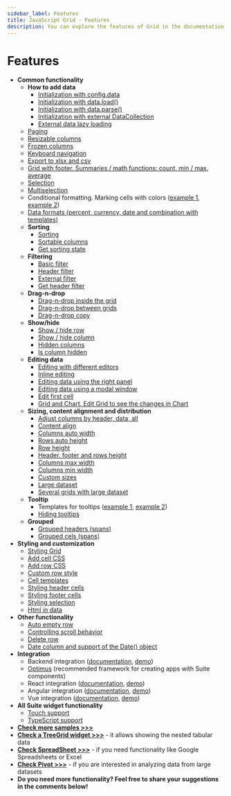 ```yaml
---
sidebar_label: Features
title: JavaScript Grid - Features 
description: You can explore the features of Grid in the documentation of the DHTMLX JavaScript UI library. Browse developer guides and API reference, try out code examples and live demos, and download a free 30-day evaluation version of DHTMLX Suite 7.
---
```


# Features

- **Common functionality**
  - **How to add data**
    - [Initialization with config.data](https://snippet.dhtmlx.com/luh8d0vv)
    - [Initialization with data.load()](https://snippet.dhtmlx.com/svkb27d5)
    - [Initialization with data.parse()](https://snippet.dhtmlx.com/pwzie5wz)
    - [Initialization with external DataCollection](https://snippet.dhtmlx.com/qrw1x949)
    - [External data lazy loading](https://snippet.dhtmlx.com/grid_lazy_loading)
  - [Paging](https://snippet.dhtmlx.com/0sku3cfa)
  - [Resizable columns](https://snippet.dhtmlx.com/aeqzuks0)
  - [Frozen columns](https://snippet.dhtmlx.com/hcgl9nth)
  - [Keyboard navigation](https://snippet.dhtmlx.com/y9kdk0md)
  - [Export to xlsx and csv](https://snippet.dhtmlx.com/58oqij47)
  - [Grid with footer. Summaries / math functions: count, min / max, average](https://snippet.dhtmlx.com/9jl55ep7)
  - [Selection](https://snippet.dhtmlx.com/ad6roqsx)
  - [Multiselection](https://snippet.dhtmlx.com/4nj0e9ye)
  - Conditional formatting. Marking cells with colors ([example 1](https://snippet.dhtmlx.com/9whjve0v), [example 2](https:/snippet.dhtmlx.com/buirf16n))
  - [Data formats (percent, currency, date and combination with templates)](https://snippet.dhtmlx.com/ox37nvdm)
  - **Sorting**
    - [Sorting](https://snippet.dhtmlx.com/81dmbdfd)
    - [Sortable columns](https://snippet.dhtmlx.com/r3prvlmo)
    - [Get sorting state](https://snippet.dhtmlx.com/u2vk3ri3)
  - **Filtering**
    - [Basic filter](https://snippet.dhtmlx.com/g0zpjqi1)
    - [Header filter](https://snippet.dhtmlx.com/4qz8ng3c)
    - [External filter](https://snippet.dhtmlx.com/12suognm)
    - [Get header filter](https://snippet.dhtmlx.com/n8srjle3)
  - **Drag-n-drop**
    - [Drag-n-drop inside the grid](https://snippet.dhtmlx.com/dfdlzpqb)
    - [Drag-n-drop between grids](https://snippet.dhtmlx.com/qx9a86ax)
    - [Drag-n-drop copy](https://snippet.dhtmlx.com/23slivyz)
  - **Show/hide**
    - [Show / hide row](https://snippet.dhtmlx.com/8y83d6jv)
    - [Show / hide column](https://snippet.dhtmlx.com/n4zjwsqj)
    - [Hidden columns](https://snippet.dhtmlx.com/lh7ma639)
    - [Is column hidden](https://snippet.dhtmlx.com/rdqhwnjv)
  - **Editing data**
    - [Editing with different editors](https://snippet.dhtmlx.com/w2cdossn)
    - [Inline editing](https://snippet.dhtmlx.com/7mbs47en)
    - [Editing data using the right panel](https://snippet.dhtmlx.com/1z3jqrlj)
    - [Editing data using a modal window](https://snippet.dhtmlx.com/5tbcflek)
    - [Edit first cell](https://snippet.dhtmlx.com/pqbax5vs)
    - [Grid and Chart. Edit Grid to see the changes in Chart](https://snippet.dhtmlx.com/gdeqtev4)
  - **Sizing, content alignment and distribution**
    - [Adjust columns by header, data, all](https://snippet.dhtmlx.com/zfrpe22d)
    - [Content align](https://snippet.dhtmlx.com/eyreddku)
    - [Columns auto width](https://snippet.dhtmlx.com/4as4y3l4)
    - [Rows auto height](https://snippet.dhtmlx.com/zkcsyazg)
    - [Row height](https://snippet.dhtmlx.com/2jo5lcuj)
    - [Header, footer and rows height](https://snippet.dhtmlx.com/wjcjl80i)
    - [Columns max width](https://snippet.dhtmlx.com/ku3cfaux)
    - [Columns min width](https://snippet.dhtmlx.com/x5hmpi9d)
    - [Custom sizes](https://snippet.dhtmlx.com/ffxj6se0)
    - [Large dataset](https://snippet.dhtmlx.com/w3p07d6s)
    - [Several grids with large dataset](https://snippet.dhtmlx.com/l9tm2kmp)
  - **Tooltip**
    - Templates for tooltips ([example 1](https://snippet.dhtmlx.com/md8tr3pr), [example 2](https://snippet.dhtmlx.com/954f7h9m))
    - [Hiding tooltips](https://snippet.dhtmlx.com/mq4t3t3w)
  - **Grouped**
    - [Grouped headers (spans)](https://snippet.dhtmlx.com/eol76o68)
    - [Grouped cels (spans)](https://snippet.dhtmlx.com/1775dwbl)
- **Styling and customization**
  - [Styling Grid](https://snippet.dhtmlx.com/c5tr3s5r)
  - [Add cell CSS](https://snippet.dhtmlx.com/hskmp8rh)
  - [Add row CSS](https://snippet.dhtmlx.com/idvmge2d)
  - [Custom row style](https://snippet.dhtmlx.com/2dxtwf9n)
  - [Cell templates](https://snippet.dhtmlx.com/9txizaow)
  - [Styling header cells](https://snippet.dhtmlx.com/7o4elf48)
  - [Styling footer cells](https://snippet.dhtmlx.com/d254hcvp)
  - [Styling selection](https://snippet.dhtmlx.com/xs7bixmg)
  - [Html in data](https://snippet.dhtmlx.com/chitkvkc)
- **Other functionality**
  - [Auto empty row](https://snippet.dhtmlx.com/rkytig73)
  - [Controlling scroll behavior](https://snippet.dhtmlx.com/usu1rnpu)
  - [Delete row](https://snippet.dhtmlx.com/8ezuj7io)
  - [Date column and support of the Date() object](https://snippet.dhtmlx.com/ylbu791i)
- **Integration**
  - Backend integration ([documentation](integration/suite_and_backend.md), [demo](https://github.com/DHTMLX/nodejs-suite-demo))
  - [Optimus](optimus_guides.md) (recommended framework for creating apps with Suite components)
  - React integration ([documentation](integration/suite_and_react.md), [demo](https://github.com/DHTMLX/react-widgets))
  - Angular integration ([documentation](integration/suite_and_angular.md), [demo](https://github.com/DHTMLX/angular-suite-demo))
  - Vue integration ([documentation](integration/suite_and_vue.md), [demo](https://github.com/DHTMLX/vue-suite-demo))
- **All Suite widget functionality**
  - [Touch support](https://snippet.dhtmlx.com/q3cu6x1a)
  - [TypeScript support](common_features/using_typescript.md)
- [**Check more samples >>>**](https://snippet.dhtmlx.com/all?text=grid)
- [**Check a TreeGrid  widget >>>**](treegrid.md) - it allows showing the nested tabular data
- [**Check SpreadSheet >>>**](https://docs.dhtmlx.com/spreadsheet/index.html) - if you need functionality like Google Spreadsheets or Excel
- [**Check Pivot >>>**](https://docs.dhtmlx.com/pivot/index.html) - if you are interested in analyzing data from large datasets
- **Do you need more functionality? Feel free to share your suggestions in the comments below!**
